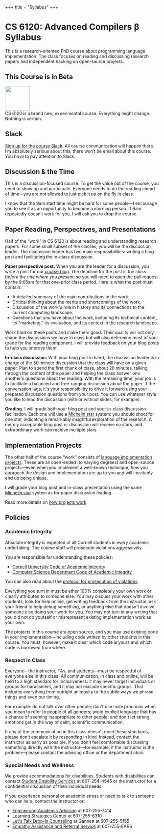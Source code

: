 +++
title = "Syllabus"
+++
# CS 6120: Advanced Compilers β Syllabus

This is a research-oriented PhD course about programming language implementation.
The class focuses on reading and discussing research papers and independent hacking on open-source projects.


## This Course is in Beta

<p class="ornament">
  <img src="../img/construction.gif" style="width: 5rem; height: 5rem;"><br>
  CS 6120 is a brand new, experimental course.
  Everything might change.
  Nothing is certain.
</p>


## Slack

[Sign up for the course Slack.](https://cs6120-2019fa.slack.com/signup)
All course communication will happen there.
I’m absolutely serious about this; there won’t be email about this course.
You *have* to pay attention to Slack.


## Discussion & the Time

This is a discussion-focused course.
To get the value out of the course, you need to show up and participate.
Everyone needs to do the reading ahead of time—you are not allowed to just pick it up on the fly in class.

I know that the 9am start time might be hard for some people—I encourage you to see it as an opportunity to become a morning person.
If 9am repeatedly doesn’t work for you, I will ask you to drop the course.


## Paper Reading, Perspectives, and Presentations

Half of the “work” in CS 6120 is about reading and understanding research papers.
For some small subset of the classes, you will be the discussion leader.
The discussion leader has two main responsibilities: writing a blog post and facilitating the in-class discussion.

**Paper perspective post.**
When you are the leader for a discussion, you write a post for our [course blog][blog].
The deadline for the post is *the class before the one where you present*,
so you will need to open the pull request by the 9:05am for that one-prior class period.
Here is what the post must contain:

* A detailed summary of the main contributions in the work.
* Critical thinking about the merits and shortcomings of the work.
* Discussion of the work's role in history and its connections to the current computing landscape.
* Questions that you have about the work, including its technical content, its "marketing," its evaluation, and its context in the research landscape.

Work hard on these posts and make them good.
Their quality will not only shape the discussions we have in class but will also determine most of your grade for the reading component.
I will provide feedback on your blog posts to help you improve them.

[blog]: /blog/

**In-class discussion.**
With your blog post in hand, the discussion leader is in charge of the 50-minute discussion that the class will have on a given paper.
Plan to spend the first chunk of class, about 20 minutes, talking through the content of the paper and helping the class answer one another's questions about the reading.
With the remaining time, your job is to facilitate a balanced and free-ranging discussion about the paper.
If the conversation lags, it's your responsibility to drive it forward using your prepared discussion questions from your post.
You can use whatever style you like to lead the discussion (with or without slides, for example).

**Grading.**
I will grade both your blog post and your in-class discussion facilitation.
Each one will use a [Michelin star][michelin] system:
you should shoot for one star, indicating a remarkably insightful exploration of the research.
A merely acceptable blog post or discussion will receive no stars, and extraordinary work can receive multiple stars.

[michelin]: https://en.wikipedia.org/wiki/Michelin_Guide

## Implementation Projects

The other half of the course “work” consists of [language implementation projects][project].
These are all open-ended (to varying degrees) and open-source projects—even when you implement a well-known technique, *how* you approach the design and implementation are up to you and will inevitably end up being unique.

I will grade your blog post and in-class presentation using the same [Michelin star][michelin] system as for paper discussion leading.

Read more details on [how projects work][project].

[project]: /project/


## Policies

### Academic Integrity

Absolute integrity is expected of all Cornell students in every academic undertaking. The course staff will prosecute violations aggressively.

You are responsible for understanding these policies:

- <a href="http://cuinfo.cornell.edu/Academic/AIC.html">Cornell University Code of Academic Integrity</a>
- <a href="http://www.cs.cornell.edu/ugrad/CSMajor/index.htm#ai">Computer Science Department Code of Academic Integrity</a>

You can also read about the [protocol for prosecution of violations][aiproceedings].

[aiproceedings]: http://www.theuniversityfaculty.cornell.edu/AcadInteg/index.html

Everything you turn in must be ether 100% completely your own work or clearly attributed to someone else.
You may discuss your work with other students, look for help online, get writing feedback from the instructor, ask your friend to help debug something, or anything else that doesn't involve someone else doing your work for you.
You may not turn in any writing that you did not do yourself or misrepresent existing implementation work as your own.

The projects in this course are open source, and you may use existing code in your implementation—including code written by other students in this course. You must, however, make it clear which code is yours and which code is borrowed from where.

### Respect in Class

Everyone—the instructor, TAs, and students—must be respectful of everyone else in this class. All communication, in class and online, will be held to a high standard for inclusiveness: it may never target individuals or groups for harassment, and it may not exclude specific groups. That includes everything from outright animosity to the subtle ways we phrase things and even our timing.

For example: do not talk over other people; don't use male pronouns when you mean to refer to people of all genders; avoid explicit language that has a chance of seeming inappropriate to other people; and don't let strong emotions get in the way of calm, scientific communication.

If any of the communication in this class doesn't meet these standards, please don't escalate it by responding in kind. Instead, contact the instructor as early as possible. If you don't feel comfortable discussing something directly with the instructor—for example, if the instructor is the problem—please contact the advising office or the department chair.

### Special Needs and Wellness

We provide accommodations for disabilities.
Students with disabilities can contact <a href="http://sds.cornell.edu">Student Disability Services</a> at
607-254-4545 or the instructor for a confidential discussion of their
individual needs.

If you experience personal or academic stress or need to talk to someone who can help, contact the instructor or:

- <a href="http://www.engineering.cornell.edu/student-services/academic-advising">Engineering Academic Advising</a> at 607-255-7414
- <a href="http://lsc.sas.cornell.edu">Learning Strategies Center</a> at 607-255-6310
- <a href="http://www.gannett.cornell.edu/LetsTalk">Let's Talk Drop-in Counseling</a> at Gannett at 607-255-5155
- <a href="http://ears.dos.cornell.edu">Empathy Assistance and Referral Service</a> at 607-255-EARS

